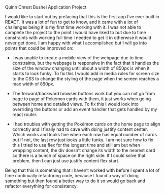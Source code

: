 Quinn Chrest
Bushel Application Project

I would like to start out by prefacing that this is the first app I’ve ever built in REACT. It was a lot of fun to get to know, and it came with a lot of challenges being it is my first time working with it. I was not able to complete the project to the point I would have liked to but due to time constraints with working full time I needed to get it in otherwise it would never get done. 
I am happy with what I accomplished but I will go into points that could be improved on:
-	I was unable to create a mobile view of the webpage due to time constraints, but the webpage is responsive in the fact that it handles the size of the window changing until about a width of 850px is when it starts to look funky. To fix this I would add in media rules for screen size to the CSS to change the styling of the page when the screen reaches a max width of 850px.

-	The forward/backward browser buttons work but you can not go from page to page of Pokémon cards with them, it just works when going between home and detailed views. To fix this I would look into overriding the buttons or add an event handler that gets handled by my react router.

-	I had troubles with getting the Pokémon cards on the home page to align correctly and I finally had to cave with doing justify content center. Which works and looks fine when each row has equal number of cards but if not, the last row just looks a little funky. I am not sure how to fix this I tried to use flex for the longest time and still am but when wrapping content, the div doesn’t change its width to the nearest card so there is a bunch of space on the right side. If I could solve that problem, then I can just use justify content flex start.

Being that this is something that I haven’t worked with before I spent a lot of time continually refactoring code, because I found a way of doing something but then found a better way to do it so would go back and refactor everything for consistency.
